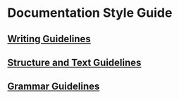 # Documentation Style Guide

## [Writing Guidelines](#writing-guidelines)

## [Structure and Text Guidelines](#structure-and-text-guidelines)

## [Grammar Guidelines](#grammar-guidelines)
